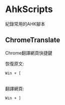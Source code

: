 # AhkScripts
紀錄常用的AHK腳本

## ChromeTranslate
Chrome翻譯網頁快捷鍵  

恢復原文:<pre><code>Win + [</code></pre>  
翻譯網頁:<pre><code>Win + ]</code></pre>  
